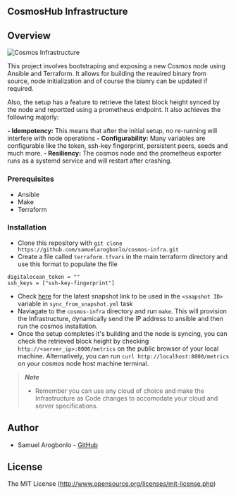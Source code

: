 ## CosmosHub Infrastructure

## Overview
![Cosmos Infrastructure](https://github.com/samuelarogbonlo/zKevm-Nodes-poc/assets/47984109/51976943-4c36-4f30-84d2-124f1ca9ed0b)

This project involves bootstraping and exposing a new Cosmos node using Ansible and Terraform. It allows for building the reauired binary from source, node initialization and of course the bianry can be updated if required.

Also, the setup has a feature to retrieve the latest block height synced by the node and reportted using a prometheus endpoint. It also achieves the following majorly:

**- Idempotency:** This means that after the initial setup, no re-running will interfere with node operations
**- Configurability:** Many variables are configurable like the token, ssh-key fingerprint, persistent peers, seeds and much more.
**- Resiliency:** The cosmos node and the prometheus exporter runs as a systemd service and will restart after crashing.

### Prerequisites
- Ansible
- Make
- Terraform

### Installation
- Clone this repository with `git clone https://github.com/samuelarogbonlo/cosmos-infra.git`
- Create a file called `terraform.tfvars` in the main terraform directory and use this format to populate the file
```
digitalocean_token = ""
ssh_keys = ["ssh-key-fingerprint"]
```
- Check [here](https://services.lavenderfive.com/mainnet/cosmoshub/snapshot) for the latest snapshot link to be used in the `<snapshot ID>` variable in `sync_from_snapshot.yml` task
- Naviagate to the `cosmos-infra` directory and run `make`. This will provision the Infrastructure, dynamically send the IP address to ansible and then run the cosmos installation.
- Once the setup completes it's building and the node is syncing, you can check the retrieved block height by checking `http://<server_ip>:8000/metrics` on the public browser of your local machine. Alternatively, you can run `curl http://localhost:8000/metrics` on your cosmos node host machine terminal.

> **_Note_**
> - Remember you can use any cloud of choice and make the Infrastructure as Code changes to accomodate your cloud and server specifications.

## Author
- Samuel Arogbonlo - [GitHub](https://github.com/samuelarogbonlo)

## License
The MIT License (http://www.opensource.org/licenses/mit-license.php)